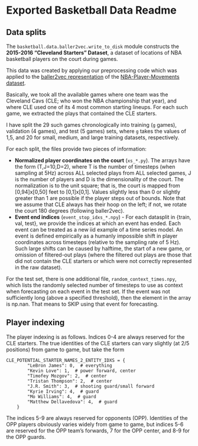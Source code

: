 # Exported Basketball Data Readme

## Data splits 

The `basketball.data.baller2vec.write_to_disk` module constructs the **2015-2016 “Cleveland Starters” Dataset**, a 
dataset of locations of NBA basketball players on the court during games.

This data was created by applying our preprocessing code which was applied to the [baller2vec representation](https://github.com/airalcorn2/baller2vec) of the [NBA-Player-Movements dataset](https://github.com/linouk23/NBA-Player-Movements).

Basically, we took all the available games where one team was the Cleveland Cavs (CLE; who won the NBA championship that year), and where CLE used one of its 4 most common starting lineups.   For each such game, we extracted the plays that contained the CLE starters.

I have split the 29 such games chronologically into training (`g` games), validation (4 games), and test (5 games) sets, where `g` takes the values of 1,5, and 20 for small, medium, and large training datasets, respectively.

For each split, the files provide two pieces of information:

* **Normalized player coordinates on the court** (`xs_*.py`).  The arrays have the form (T,J=10,D=2), where T is the number of timesteps (when sampling at 5Hz) across ALL selected plays from ALL selected games, J is the number of players and D is the dimensionality of the court.  The normalization is to the unit square; that is, the court is mapped from [0,94]x[0,50] feet to [0,1]x[0,1].   Values slightly less than 0 or slightly greater than 1 are possible if the player steps out of bounds.  Note that we assume that CLE always has their hoop on the left; if not, we rotate the court 180 degrees (following baller2vec).
*  **Event end indices** (`event_stop_idxs_*.npy`) - For each datasplit in {train, val, test}, we provide the indices at which an event has ended.   Each event can be treated as a new iid example of a time series model.  An event is defined empirically as a humanly impossible shift in player coordinates across timesteps (relative to the sampling rate of 5 Hz).  Such large shifts can be caused by halftime, the start of a new game, or omission of filtered-out plays (where the filtered out plays are those that did not contain the CLE starters or which were not correctly represented in the raw dataset).  

For the test set, there is one additional file, `random_context_times.npy`, which lists the randomly selected number of timesteps to use as context when forecasting on each event in the test set.   If the event was not sufficiently long (above a specified threshold), then the element in the array is np.nan.   That means to SKIP using that event for forecasting.

## Player indexing

The player indexing is as follows.  Indices 0-4 are always reserved for the CLE starters.   The true identities of the CLE starters can vary slightly (at 2/5 positions) from game to game, but take the form

```
CLE_POTENTIAL_STARTER_NAMES_2_ENTITY_IDXS = {
        "LeBron James": 0,  # everything
        "Kevin Love": 1,  # power forward, center
        "Timofey Mozgov": 2,  # center
        "Tristan Thompson": 2,  # center
        "J.R. Smith": 3,  # shooting guard/small forward
        "Kyrie Irving": 4,  # guard
        "Mo Williams": 4,  # guard
        "Matthew Dellavedova": 4,  # guard
    }
```
   
The indices 5-9 are always reserved for opponents (OPP).  Identities of the OPP players obviously varies widely from game to game, but indices 5-6 are reserved for the OPP team’s forwards, 7  for the OPP center, and 8-9 for the OPP guards. 